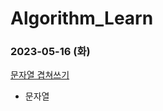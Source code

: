 # Algorithm_Learn
### 2023-05-16 (화)
[문자열 겹쳐쓰기](https://school.programmers.co.kr/learn/courses/30/lessons/181943)
- 문자열
